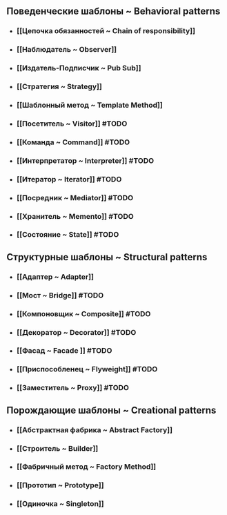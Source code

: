 ## Поведенческие шаблоны ~ Behavioral patterns
- ### [[Цепочка обязанностей ~ Chain of responsibility]]
- ### [[Наблюдатель ~ Observer]]
- ### [[Издатель-Подписчик ~ Pub Sub]]
- ### [[Стратегия ~ Strategy]]
- ### [[Шаблонный метод ~ Template Method]]
- ### [[Посетитель ~ Visitor]] #TODO
- ### [[Команда ~ Command]] #TODO
- ### [[Интерпретатор ~ Interpreter]] #TODO
- ### [[Итератор ~ Iterator]] #TODO
- ### [[Посредник ~ Mediator]] #TODO 
- ### [[Хранитель ~ Memento]] #TODO
- ### [[Состояние ~ State]] #TODO

## Структурные шаблоны ~ Structural patterns
- ### [[Адаптер ~ Adapter]]
- ### [[Мост ~ Bridge]] #TODO
- ### [[Компоновщик ~ Composite]] #TODO 
- ### [[Декоратор ~ Decorator]] #TODO 
- ### [[Фасад ~ Facade ]] #TODO
- ### [[Приспособленец ~ Flyweight]] #TODO 
- ### [[Заместитель ~ Proxy]] #TODO

## Порождающие шаблоны ~ Creational patterns
- ### [[Абстрактная фабрика ~ Abstract Factory]]
- ### [[Строитель ~ Builder]]
- ### [[Фабричный метод ~ Factory Method]]
- ### [[Прототип ~ Prototype]]
- ### [[Одиночка ~ Singleton]]

